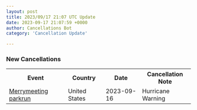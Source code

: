 ```yaml
---
layout: post
title: 2023/09/17 21:07 UTC Update
date: 2023-09-17 21:07:59 +0000
author: Cancellations Bot
category: 'Cancellation Update'

---
```


<h3>New Cancellations</h3>
<div class='hscrollable'>
<table style='width: 100%'>
    <tr>
        <th>Event</th>
        <th>Country</th>
        <th>Date</th>
        <th>Cancellation Note</th>
    </tr>
    <tr>
        <td><a href="https://www.parkrun.us/merrymeeting">Merrymeeting parkrun</a></td>
        <td>United States</td>
        <td>2023-09-16</td>
        <td>Hurricane Warning</td>
    </tr>
</table>
</div>
